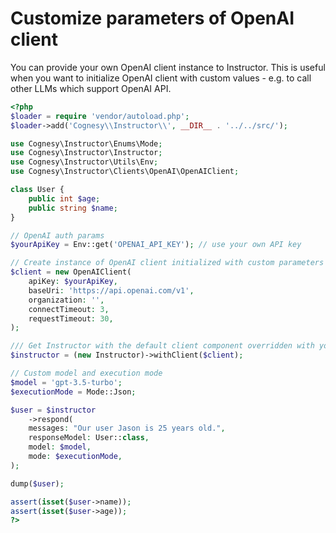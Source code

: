 # Customize parameters of OpenAI client

You can provide your own OpenAI client instance to Instructor. This is useful
when you want to initialize OpenAI client with custom values - e.g. to call
other LLMs which support OpenAI API.

```php
<?php
$loader = require 'vendor/autoload.php';
$loader->add('Cognesy\\Instructor\\', __DIR__ . '../../src/');

use Cognesy\Instructor\Enums\Mode;
use Cognesy\Instructor\Instructor;
use Cognesy\Instructor\Utils\Env;
use Cognesy\Instructor\Clients\OpenAI\OpenAIClient;

class User {
    public int $age;
    public string $name;
}

// OpenAI auth params
$yourApiKey = Env::get('OPENAI_API_KEY'); // use your own API key

// Create instance of OpenAI client initialized with custom parameters
$client = new OpenAIClient(
    apiKey: $yourApiKey,
    baseUri: 'https://api.openai.com/v1',
    organization: '',
    connectTimeout: 3,
    requestTimeout: 30,
);

/// Get Instructor with the default client component overridden with your own
$instructor = (new Instructor)->withClient($client);

// Custom model and execution mode
$model = 'gpt-3.5-turbo';
$executionMode = Mode::Json;

$user = $instructor
    ->respond(
    messages: "Our user Jason is 25 years old.",
    responseModel: User::class,
    model: $model,
    mode: $executionMode,
);

dump($user);

assert(isset($user->name));
assert(isset($user->age));
?>
```
